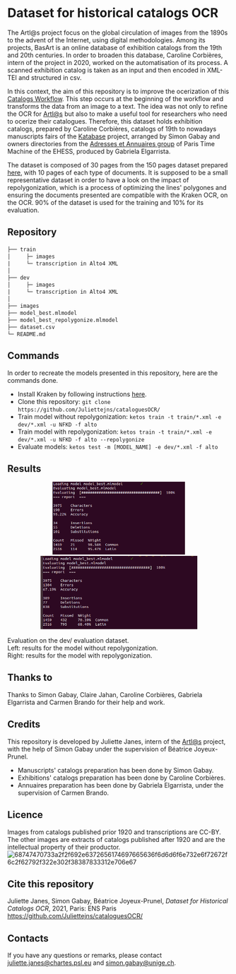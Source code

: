# Dataset for historical catalogs OCR

The Artl@s project focus on the global circulation of images from the 1890s to the advent of the Internet, using digital methodologies. Among its projects, BasArt is an online database of exhibition catalogs from the 19th and 20th centuries. 
In order to broaden this database, Caroline Corbières, intern of the project in 2020, worked on the automatisation of its process. A scanned exhibition catalog is taken as an input and then encoded in XML-TEI and structured in csv. 

In this context, the aim of this repository is to improve the ocerization of this [Catalogs Workflow](https://github.com/carolinecorbieres/ArtlasCatalogues). This step occurs at the beginning of the workflow and transforms the data from an image to a text. 
The idea was not only to refine the OCR for [Artl@s](https://artlas.huma-num.fr/fr/) but also to make a useful tool for researchers who need to ocerize their catalogues. Therefore, this dataset holds exhibition catalogs, prepared by Caroline Corbières, catalogs of 19th to nowadays manuscripts fairs of the [Katabase](https://github.com/katabase) project, arranged by Simon Gabay and owners directories from the [Adresses et Annuaires group](https://paris-timemachine.huma-num.fr/groupe-adresses-et-annuaires/) of Paris Time Machine of the EHESS, produced by Gabriela Elgarrista. 

The dataset is composed of 30 pages from the 150 pages dataset prepared [here](https://github.com/Juliettejns/cataloguesSegmentationOCR/), with 10 pages of each type of documents. It is supposed to be a small representative dataset in order to have a look on the impact of repolygonization, which is a process of optimizing the lines' polygones and ensuring the documents presented are compatible with the Kraken OCR, on the OCR. 90% of the dataset is used for the training and 10% for its evaluation.


## Repository
```
├── train
│     ├─ images
|     └─ transcription in Alto4 XML
│ 
├── dev
│     ├─ images
|     └─ transcription in Alto4 XML
│ 
├── images
├── model_best.mlmodel
├── model_best_repolygonize.mlmodel
├── dataset.csv
└─ README.md
```

## Commands
In order to recreate the models presented in this repository, here are the commands done. 
- Install Kraken by following instructions [here](https://github.com/mittagessen/kraken).
- Clone this repository: `git clone https://github.com/Juliettejns/cataloguesOCR/`
- Train model without repolygonization: `ketos train -t train/*.xml -e dev/*.xml -u NFKD -f alto`
- Train model with repolygonization: `ketos train -t train/*.xml -e dev/*.xml -u NFKD -f alto --repolygonize`
- Evaluate models: `ketos test -m [MODEL_NAME] -e dev/*.xml -f alto`

## Results
<p class="float" align="center">
 <img src="images/results_model.png" width="300"/>
 <img src="images/results_model_repoly.png" width="355"/>
 </p>
 
Evaluation on the dev/ evaluation dataset.</br>
Left: results for the model without repolygonization.</br>
Right: results for the model with repolygonization.
## Thanks to 
Thanks to Simon Gabay, Claire Jahan, Caroline Corbières, Gabriela Elgarrista and Carmen Brando for their help and work.

## Credits
This repository is developed by Juliette Janes, intern of the [Artl@s](https://artlas.huma-num.fr/fr/) project, with the help of Simon Gabay under the supervision of Béatrice Joyeux-Prunel.
 - Manuscripts' catalogs preparation has been done by Simon Gabay.
 - Exhibitions' catalogs preparation has been done by Caroline Corbières. 
 - Annuaires preparation has been done by Gabriela Elgarrista, under the supervision of Carmen Brando.

## Licence
Images from catalogs published prior 1920 and transcriptions are CC-BY. </br>
The other images are extracts of catalogs published after 1920 and are the intellectual property of their productor.</br>
![68747470733a2f2f692e6372656174697665636f6d6d6f6e732e6f72672f6c2f62792f322e302f38387833312e706e67](https://user-images.githubusercontent.com/56683417/115525743-a78d2400-a28f-11eb-8e45-4b6e3265a527.png)

## Cite this repository
Juliette Janes, Simon Gabay, Béatrice Joyeux-Prunel, _Dataset for Historical Catalogs OCR_, 2021, Paris: ENS Paris https://github.com/Juliettejns/cataloguesOCR/

## Contacts
If you have any questions or remarks, please contact juliette.janes@chartes.psl.eu and simon.gabay@unige.ch.

